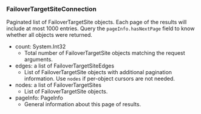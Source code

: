 ### FailoverTargetSiteConnection
Paginated list of FailoverTargetSite objects. Each page of the results will include at most 1000 entries. Query the `pageInfo.hasNextPage` field to know whether all objects were returned.

- count: System.Int32
  - Total number of FailoverTargetSite objects matching the request arguments.
- edges: a list of FailoverTargetSiteEdges
  - List of FailoverTargetSite objects with additional pagination information. Use `nodes` if per-object cursors are not needed.
- nodes: a list of FailoverTargetSites
  - List of FailoverTargetSite objects.
- pageInfo: PageInfo
  - General information about this page of results.
